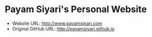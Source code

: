 # Payam Siyari's Personal Website
* Website URL: http://www.payamsiyari.com
* Original GitHub URL: http://payamsiyari.github.io
